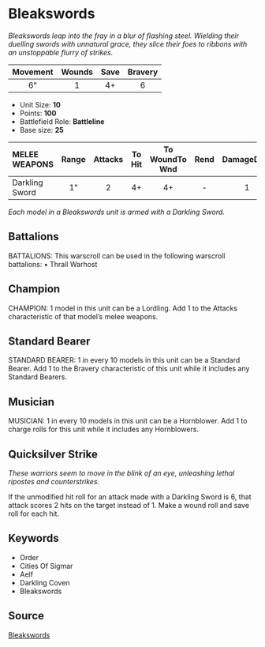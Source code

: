 # Bleakswords

_Bleakswords leap into the fray in a blur of flashing steel. Wielding their duelling swords with unnatural grace, they slice their foes to ribbons with an unstoppable flurry of strikes._


| Movement | Wounds | Save | Bravery |
|:--------:|:------:|:----:|:-------:|
| 6" | 1 | 4+ | 6 |

* Unit Size: **10**
* Points: **100**
* Battlefield Role: **Battleline**
* Base size: **25**

| MELEE WEAPONS | Range | Attacks | To Hit | To WoundTo Wnd | Rend | DamageDmg |
|:---|:--:|:--:|:--:|:--:|:--:|:--:|
| Darkling Sword | 1" | 2 | 4+ | 4+ | - | 1 |


_Each model in a Bleakswords unit is armed with a Darkling Sword._

## Battalions

BATTALIONS: This warscroll can be used in the following warscroll battalions: • Thrall Warhost

## Champion

CHAMPION: 1 model in this unit can be a Lordling. Add 1 to the Attacks characteristic of that model’s melee weapons.

## Standard Bearer

STANDARD BEARER: 1 in every 10 models in this unit can be a Standard Bearer. Add 1 to the Bravery characteristic of this unit while it includes any Standard Bearers.

## Musician

MUSICIAN: 1 in every 10 models in this unit can be a Hornblower. Add 1 to charge rolls for this unit while it includes any Hornblowers.

## Quicksilver Strike

_These warriors seem to move in the blink of an eye, unleashing lethal ripostes and counterstrikes._

If the unmodified hit roll for an attack made with a Darkling Sword is 6, that attack scores 2 hits on the target instead of 1. Make a wound roll and save roll for each hit.

## Keywords

* Order
* Cities Of Sigmar
* Aelf
* Darkling Coven
* Bleakswords


## Source

[Bleakswords](https://wahapedia.ru/aos3/factions/cities-of-sigmar/Bleakswords)
